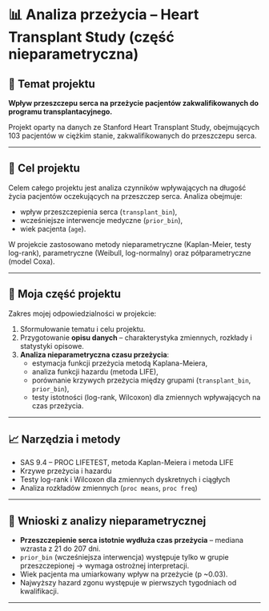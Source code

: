 # 📊 Analiza przeżycia – Heart Transplant Study (część nieparametryczna)

## 🧠 Temat projektu
**Wpływ przeszczepu serca na przeżycie pacjentów zakwalifikowanych do programu transplantacyjnego.**

Projekt oparty na danych ze Stanford Heart Transplant Study, obejmujących 103 pacjentów w ciężkim stanie, zakwalifikowanych do przeszczepu serca.

---

## 🎯 Cel projektu
Celem całego projektu jest analiza czynników wpływających na długość życia pacjentów oczekujących na przeszczep serca. Analiza obejmuje:
- wpływ przeszczepienia serca (`transplant_bin`),
- wcześniejsze interwencje medyczne (`prior_bin`),
- wiek pacjenta (`age`).

W projekcie zastosowano metody nieparametryczne (Kaplan-Meier, testy log-rank), parametryczne (Weibull, log-normalny) oraz półparametryczne (model Coxa).

---

## 👤 Moja część projektu

Zakres mojej odpowiedzialności w projekcie:
1. Sformułowanie tematu i celu projektu.
2. Przygotowanie **opisu danych** – charakterystyka zmiennych, rozkłady i statystyki opisowe.
3. **Analiza nieparametryczna czasu przeżycia**:
   - estymacja funkcji przeżycia metodą Kaplana-Meiera,
   - analiza funkcji hazardu (metoda LIFE),
   - porównanie krzywych przeżycia między grupami (`transplant_bin`, `prior_bin`),
   - testy istotności (log-rank, Wilcoxon) dla zmiennych wpływających na czas przeżycia.

---

## 📈 Narzędzia i metody

- SAS 9.4 – PROC LIFETEST, metoda Kaplan-Meiera i metoda LIFE
- Krzywe przeżycia i hazardu
- Testy log-rank i Wilcoxon dla zmiennych dyskretnych i ciągłych
- Analiza rozkładów zmiennych (`proc means`, `proc freq`)

---

## 📌 Wnioski z analizy nieparametrycznej

- **Przeszczepienie serca istotnie wydłuża czas przeżycia** – mediana wzrasta z 21 do 207 dni.
- `prior_bin` (wcześniejsza interwencja) występuje tylko w grupie przeszczepionej → wymaga ostrożnej interpretacji.
- Wiek pacjenta ma umiarkowany wpływ na przeżycie (p ~0.03).
- Najwyższy hazard zgonu występuje w pierwszych tygodniach od kwalifikacji.

---
